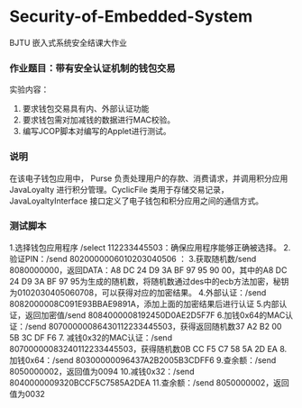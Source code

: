 # Security-of-Embedded-System
BJTU 嵌入式系统安全结课大作业
### 作业题目：带有安全认证机制的钱包交易
实验内容：
 1. 要求钱包交易具有内、外部认证功能   
 2. 要求钱包需对加减钱的数据进行MAC校验。
 3. 编写JCOP脚本对编写的Applet进行测试。

### 说明
在该电子钱包应用中， Purse 负责处理用户的存款、消费请求，并调用积分应用 JavaLoyalty 进行积分管理。CyclicFile 类用于存储交易记录，JavaLoyaltyInterface 接口定义了电子钱包和积分应用之间的通信方式。

### 测试脚本
1.选择钱包应用程序 /select 112233445503：确保应用程序能够正确被选择。
2.验证PIN：/send 8020000006010203040506 ：
3.获取随机数/send 8080000000，返回DATA：A8 DC 24 D9 3A BF 97 95 90 00，其中的A8 DC 24 D9 3A BF 97 95为生成的随机数，将随机数通过des中的ecb方法加密，秘钥为0102030405060708，可以获得对应的加密结果。
4.外部认证：/send 8082000008C091E93BBAE9891A，添加上面的加密结果后进行认证
5.内部认证，返回加密值/send 8084000008192450D0AE2D5F7F
6.加钱0x64的MAC认证：/send 80700000086430112233445503，获得返回随机数37 A2 B2 00 5B 3C DF F6
7. 减钱0x32的MAC认证：/send 80700000083240112233445503，获得随机数0B CC F5 C7 58 5A 2D EA
8.加钱0x64：/send 80300000096437A2B2005B3CDFF6
9.查余额：/send 8050000002，返回值为0094
10.减钱0x32：/send 8040000009320BCCF5C7585A2DEA
11.查余额：/send 8050000002，返回值为0032
